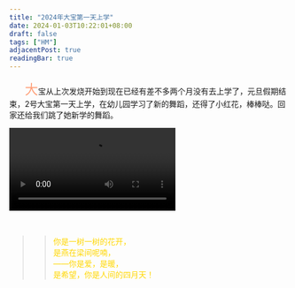 ```yaml
---
title: "2024年大宝第一天上学"
date: 2024-01-03T10:22:01+08:00
draft: false
tags: ["HM"]
adjacentPost: true
readingBar: true
---
```


&emsp;&emsp;<font size=5 color=#ffa07a>大</font>宝从上次发烧开始到现在已经有差不多两个月没有去上学了，元旦假期结束，2号大宝第一天上学，在幼儿园学习了新的舞蹈，还得了小红花，棒棒哒。回家还给我们跳了她新学的舞蹈。


<video src="https://cdn.jsdelivr.net/gh/tosspi/mumu@main/uPic/240103-1.mp4" controls></video>




<br>


> > <font color=#ffd700>你是一树一树的花开，<br>
> > 是燕在梁间呢喃，<br>
> > ——你是爱，是暖，<br>
> > 是希望，你是人间的四月天！</font><br>